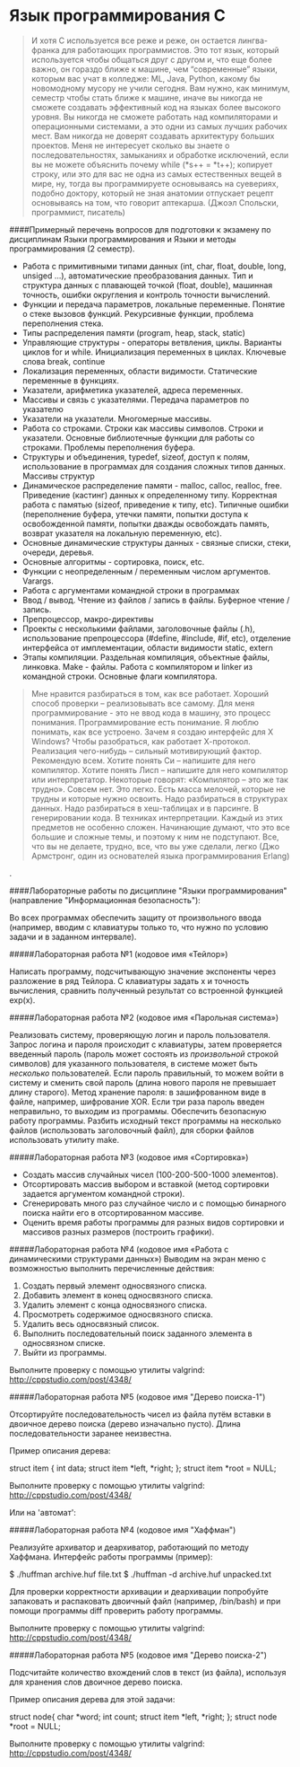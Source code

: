 # Язык программирования C

<blockquote>И хотя С используется все реже и реже, он остается лингва-франка для работающих программистов. Это тот язык, который используется чтобы общаться друг с другом и, что еще более важно, он гораздо ближе к машине, чем “современные” языки, которым вас учат в колледже: ML, Java, Python, какому бы новомодному мусору не учили сегодня. Вам нужно, как минимум, семестр чтобы стать ближе к машине, иначе вы никогда не сможете создавать эффективный код на языках более высокого уровня. Вы никогда не сможете работать над компиляторами и операционными системами, а это одни из самых лучших рабочих мест. Вам никогда не доверят создавать архитектуру больших проектов. Меня не интересует сколько вы знаете о последовательностях, замыканиях и обработке исключений, если вы не можете объяснить почему while (*s++ = *t++); копирует строку, или это для вас не одна из самых естественных вещей в мире, ну, тогда вы программируете основываясь на суевериях, подобно доктору, который не зная анатомии отпускает рецепт основываясь на том, что говорит аптекарша. (Джоэл Спольски, программист, писатель) </blockquote>

####Примерный перечень вопросов для подготовки к экзамену по дисциплинам Языки программирования и Языки и методы программирования (2 семестр).

- Работа с примитивными типами данных (int, char, float, double, long, unsiged ...), автоматические преобразования данных. Тип и структура данных с плавающей точкой (float, double), машинная точность, ошибки округления и контроль точности вычислений.
- Функции и передача параметров, локальные переменные. Понятие о стеке вызовов функций. Рекурсивные функции, проблема переполнения стека.
- Типы распределения памяти  (program, heap, stack, static)
- Управляющие структуры - операторы ветвления, циклы. Варианты циклов for и while. Инициализация переменных в циклах. Ключевые слова break, continue
- Локализация переменных, области видимости. Статические переменные в функциях.
- Указатели, арифметика указателей, адреса переменных.
- Массивы и связь с указателями. Передача параметров по указателю
- Указатели на указатели. Многомерные массивы.
- Работа со строками. Строки как массивы символов. Строки и указатели. Основные библиотечные функции для работы со строками. Проблемы переполнения буфера.
- Структуры и объединения, typedef, sizeof, доступ к полям, использование в программах для создания сложных типов данных. Массивы структур
- Динамическое распределение памяти - malloc, calloc, realloc, free. Приведение (кастинг) данных к определенному типу. Корректная работа с памятью (sizeof, приведение к типу, etc). Типичные ошибки (переполнение буфера, утечки памяти, попытки доступа к освобожденной памяти, попытки дважды освобождать память, возврат указателя на локальную переменную, etc).
- Основные динамические структуры данных - связные списки, стеки, очереди, деревья. 
- Основные алгоритмы - сортировка, поиск, etc. 
- Функции с неопределенным / переменным числом аргументов. Varargs.
- Работа с аргументами командной строки в программах
- Ввод / вывод. Чтение из файлов / запись в файлы. Буферное чтение / запись.
- Препроцессор, макро-директивы
- Проекты с несколькими файлами, заголовочные файлы (.h), использование препроцессора (#define, #include, #if, etc), отделение интерфейса от имплементации, области видимости static, extern
- Этапы компиляции. Раздельная компиляция, объектные файлы, линковка. Make - файлы. Работа с компилятором и linker из командной строки. Основные флаги компилятора.

<blockquote>Мне нравится разбираться в том, как все работает. Хороший способ  проверки – реализовывать все самому. Для меня программирование - это не ввод кода в машину, это процесс понимания. Программирование есть понимание. Я люблю понимать, как все устроено. Зачем я создаю интерфейс для X Windows? Чтобы разобраться, как работает Х-протокол. Реализация чего-нибудь – сильный мотивирующий фактор. Рекомендую всем. Хотите понять Си – напишите для него компилятор. Хотите понять Лисп – напишите для него компилятор или интерпретатор. Некоторые говорят: «Компилятор – это же так трудно». Совсем нет. Это легко. Есть масса мелочей, которые не трудны и которые нужно освоить. Надо разбираться в структурах данных. Надо разбираться в хеш-таблицах и в парсинге. В генерировании кода. В техниках интерпретации. Каждый из этих предметов не особенно сложен. Начинающие думают, что это все большие и сложные темы, и поэтому к ним не подступают. Все, что вы не делаете, трудно, все, что вы уже сделали, легко (Джо Армстронг, один из основателей языка
программирования Erlang) </blockquote>.

####Лабораторные работы по дисциплине "Языки программирования" (направление "Информационная безопасность"):

Во всех программах обеспечить защиту от произвольного ввода (например, вводим с клавиатуры только то, что нужно по условию задачи и в заданном интервале). 

#####Лабораторная работа №1 (кодовое имя «Тейлор»)

Написать программу, подсчитывающую значение экспоненты через разложение в ряд Тейлора. C клавиатуры задать x и точность вычисления, сравнить полученный результат со встроенной функцией exp(x). 

#####Лабораторная работа №2 (кодовое имя «Парольная система»)

Реализовать систему, проверяющую логин и пароль пользователя. Запрос логина и пароля происходит с клавиатуры, затем проверяется введенный пароль (пароль может состоять из _произвольной_ строкой символов) для указанного пользователя, в системе может быть _несколько_ пользователей. Если пароль правильный, то можем войти в систему и сменить свой пароль (длина нового пароля не превышает длину старого). Метод хранение пароля: в зашифрованном виде в файле, например, шифрование XOR. Если три раза пароль введен неправильно, то выходим из программы. Обеспечить безопасную работу программы. Разбить исходный текст программы на несколько файлов (использовать заголовочный файл), для сборки файлов использовать утилиту make. 

#####Лабораторная работа №3 (кодовое имя «Сортировка»)

- Создать массив случайных чисел (100-200-500-1000 элементов).
- Отсортировать массив выбором и вставкой (метод сортировки задается аргументом командной строки).
- Сгенерировать много раз случайное число и с помощью бинарного поиска найти его в отсортированном массиве.
- Оценить время работы программы для разных видов сортировки и массивов разных размеров (построить графики).

#####Лабораторная работа №4 (кодовое имя «Работа с динамическими структурами данных»)
Выводим на экран меню с возможностью выполнить перечисленные действия:
1. Создать первый элемент односвязного списка.
2. Добавить элемент в конец односвязного списка.
3. Удалить элемент с конца односвязного списка.
4. Просмотреть содержимое односвязного списка.
5. Удалить весь односвязный список. 
6. Выполнить последовательный поиск заданного элемента в односвязном списке.
7. Выйти из программы.

Выполните проверку с помощью утилиты valgrind: http://cppstudio.com/post/4348/

#####Лабораторная работа №5 (кодовое имя "Дерево поиска-1")

Отсортируйте последовательность чисел из файла путём вставки в двоичное дерево поиска (дерево изначально пусто). Длина последовательности заранее неизвестна.

Пример описания дерева:

struct item {
	int data;
	struct item *left, *right;
};
struct item *root = NULL;

Выполните проверку с помощью утилиты valgrind: http://cppstudio.com/post/4348/


Или на 'автомат':

#####Лабораторная работа №4 (кодовое имя "Хаффман")

Реализуйте архиватор и деархиватор, работающий по методу Хаффмана. 
Интерфейс работы программы (пример):

$ ./huffman archive.huf file.txt
$ ./huffman -d archive.huf unpacked.txt

Для проверки корректности архивации и деархивации попробуйте запаковать и распаковать двоичный файл (например, /bin/bash) и при помощи программы diff проверить работу программы.

Выполните проверку с помощью утилиты valgrind: http://cppstudio.com/post/4348/

#####Лабораторная работа №5 (кодовое имя "Дерево поиска-2")

Подсчитайте количество вхождений слов в текст (из файла), используя для хранения слов двоичное дерево поиска.

Пример описания дерева для этой задачи:

struct node{
	char *word;
	int count;
	struct item *left, *right;
}; 
struct node *root = NULL;

Выполните проверку с помощью утилиты valgrind: http://cppstudio.com/post/4348/
